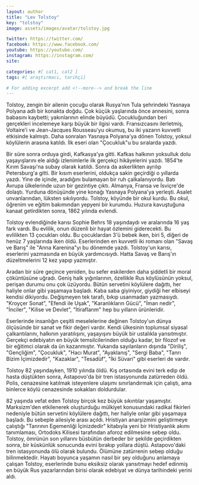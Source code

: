 ```yaml
---
layout: author
title: "Lev Tolstoy"
key: "tolstoy"
image: assets/images/avatar/tolstoy.jpg

twitter: https://twitter.com/
facebook: https://www.facebook.com/
youtube: https://youtube.com/
instagram: https://instagram.com/
site: 

categories: #[ cat1, cat2 ]
tags: #[ araştırmacı, tarihçi]

# For adding excerpt add <!--more--> and break the line
---
```

Tolstoy, zengin bir ailenin çocuğu olarak Rusya'nın Tula şehrindeki Yasnaya Polyana adlı bir konakta doğdu. Çok küçük yaşlarında önce annesini, sonra babasını kaybetti; yakınlarının elinde büyüdü. Çocukluğundan beri gerçekleri incelemeye karşı büyük bir ilgisi vardı. Fransızcasını ilerletmiş, Voltaire'i ve Jean-Jacques Rousseau'yu okumuş, bu iki yazarın kuvvetli etkisinde kalmıştı. Daha sonraları Yasnaya Polyana'ya dönen Tolstoy, yoksul köylülerin arasına katıldı. İlk eseri olan "Çocukluk"u bu sıralarda yazdı.

Bir süre sonra orduya girdi, Kafkasya'ya gitti. Kafkas halkının yoksulluk dolu yaşayışlarını ele aldığı izlenimlerle ilk gerçekçi hikâyelerini yazdı. 1854'te Kırım Savaşı'na subay olarak katıldı. Sonra da askerlikten ayrılıp Petersburg'a gitti. Bir kısım eserlerini, oldukça sakin geçirdiği o yıllarda yazdı. Yine de içinde, aradığını bulamayan bir ruh çalkalanıyordu. Batı Avrupa ülkelerinde uzun bir gezintiye çıktı. Almanya, Fransa ve İsviçre'de dolaştı. Yurduna dönüşünde yine konağı Yasnaya Polyana'ya yerleşti. Asalet unvanlarından, lüksten sıkılıyordu. Tolstoy, köyünde bir okul kurdu. Bu okul, öğrenim ve eğitim bakımından yepyeni bir kurumdu. Huzura kavuştuğuna kanaat getirdikten sonra, 1862 yılında evlendi.

Tolstoy evlendiğinde karısı Sophie Behrs 18 yaşındaydı ve aralarında 16 yaş fark vardı. Bu evlilik, onun düzenli bir hayat özlemini giderecekti. Bu evlilikten 13 çocukları oldu. Bu çocuklardan 3'ü bebek iken, biri 5, diğeri de henüz 7 yaşlarında iken öldü. Eserlerinden en kuvvetli iki romanı olan "Savaş ve Barış" ile "Anna Karenina"yı bu dönemde yazdı. Tolstoy'un karısı, eserlerini yazmasında en büyük yardımcısıydı. Hatta Savaş ve Barış'ın düzeltmelerini 12 kez yapıp yazmıştır.

Aradan bir süre geçince yeniden, bu sefer eskilerden daha şiddetli bir moral çöküntüsüne uğradı. Geniş halk yığınlarının, özellikle Rus köylüsünün yoksul, perişan durumu onu çok üzüyordu. Bütün servetini köylülere dağıttı, her haliyle onlar gibi yaşamaya başladı. Kaba saba giyiniyor, giydiği her elbiseyi kendisi dikiyordu. Değişmeyen tek tarafı, bıkıp usanmadan yazmasıydı. "Kroyçer Sonat", "Efendi ile Uşak", "Karanlıkların Gücü", "İman nedir", "İnciler", "Kilise ve Devlet", "İtiraflarım" hep bu yılların ürünleridir.

Eserlerinde insanlığın çeşitli meselelerine değinen Tolstoy'un dünya ölçüsünde bir sanat ve fikir değeri vardır. Kendi ülkesinin toplumsal siyasal çalkantılarını, halkının yaratılışını, yaşayışını büyük bir ustalıkla yansıtmıştır. Gerçekçi edebiyatın en büyük temsilcilerinden olduğu kadar, bir filozof ve bir eğitimci olarak da ün kazanmıştır. Yukarıda sayılanların dışında "Diriliş", "Gençliğim", "Çocukluk", "Hacı Murat", "Ayaklanış", "Sergi Baba", "Tanrı Bizim İçimizdedir", "Kazaklar", "Tesadüf", "İki Süvari" gibi eserleri de vardır.

Tolstoy 82 yaşındayken, 1910 yılında öldü. Kış ortasında evini terk edip de hasta düştükten sonra, Astapovo'da bir tren istasyonunda zatürreden öldü. Polis, cenazesine katılmak isteyenlere ulaşımı sınırlandırmak için çalıştı, ama binlerce köylü cenazesinde sokakları doldurdular.

82 yaşında vefat eden Tolstoy birçok kez büyük sıkıntılar yaşamıştır. Marksizm'den etkilenerek oluşturduğu mülkiyet konusundaki radikal fikirleri nedeniyle bütün servetini köylülere dağıttı, her haliyle onlar gibi yaşamaya başladı. Bu sebeple ailesiyle arası açıldı. Hristiyan anarşizmini geliştirmeye çalıştığı "Tanrının Egemenliği İçinizdedir" kitabıyla yeni bir Hristiyanlık akımı tanımlaması, Ortodoks Kilisesi tarafından aforoz edilmesine sebep oldu. Tolstoy, ömrünün son yıllarını büsbütün derbeder bir şekilde geçirdikten sonra, bir küskünlük sonucunda evini bırakıp yollara düştü. Astapovo'daki tren istasyonunda ölü olarak bulundu. Ölümüne zatürrenin sebep olduğu bilinmektedir. Hayatı boyunca yaşamın nasıl bir şey olduğunu anlamaya çalışan Tolstoy, eserlerinde bunu eksiksiz olarak yansıtmayı hedef edinmiş en büyük Rus yazarlarından birisi olarak edebiyat ve dünya tarihindeki yerini aldı.
<!--more-->

